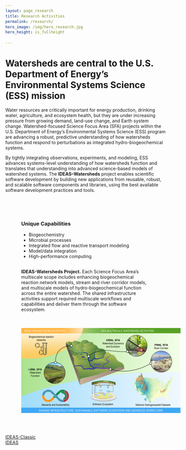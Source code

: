 ```yaml
---
layout: page_research
title: Research Activities
permalink: /research/
hero_image: /img/hero_research.jpg
hero_height: is_fullheight

---
```


<style>
    .cont {
      display: flex;
      flex-wrap: wrap;
      padding: 50px;
      gap: 50px;
      column-gap: 50px;
    }

.col1 {
      flex: 1; 
      min-width: 400px;
    }

.col2 {
      flex: 2;
      min-width: 500px;
    }

</style>

# Watersheds are central to the U.S. Department of Energy’s Environmental Systems Science (ESS) mission

<p>
Water resources are critically important for energy production, drinking water, agriculture, and ecosystem health, but they are under increasing pressure from growing demand, land-use change, and Earth system change. Watershed-focused Science Focus Area (SFA) projects within the U.S. Department of Energy’s Environmental Systems Science (ESS) program are advancing a robust, predictive understanding of how watersheds function and respond to perturbations as integrated hydro-biogeochemical systems. 
</p>

<p>
By tightly integrating observations, experiments, and modeling, ESS advances systems-level understanding of how watersheds function and translates that understanding into advanced science-based models of watershed systems. The <strong>IDEAS–Watersheds</strong> project enables scientific software development by building new applications from reusable, robust, and scalable software components and libraries, using the best available software development practices and tools.
</p>

<div class="cont">
  <div class="col1">
    <h3> Unique Capabilities </h3>
      <ul>
        <li> Biogeochemistry</li>
        <li> Microbial processes</li>
        <li> Integrated flow and reactive transport modeling</li>
        <li> Model/data integration</li>
        <li> High-performance computing</li>
        </ul> <br>
  <strong>IDEAS-Watersheds Project.</strong> Each Science Focus Area’s multiscale scope includes enhancing biogeochemical reaction network models, stream and river corridor models, and multiscale models of hydro-biogeochemical function across the entire watershed. The shared infrastructure activities support required multiscale workflows and capabilities and deliver them through the software ecosystem.
  </div>
  <div class="col2"><img src="/img/EBSD0412_partnerships2023v2.png"></div>
</div>


[IDEAS-Classic](https://ideas-productivity.org/ideas-classic)
<br>[IDEAS](https://ideas-productivity.org)


